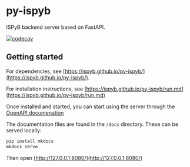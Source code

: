 # py-ispyb

ISPyB backend server based on FastAPI.

[![codecov](https://codecov.io/gh/ispyb/py-ispyb/branch/master/graph/badge.svg?token=aqUsyDbqOG)](https://codecov.io/gh/ispyb/py-ispyb)

## Getting started

For dependencies, see [https://ispyb.github.io/py-ispyb/](https://ispyb.github.io/py-ispyb/).

For installation instructions, see [https://ispyb.github.io/py-ispyb/run.md](https://ispyb.github.io/py-ispyb/run.md)

Once installed and started, you can start using the server through the [OpenAPI documenation](http://localhost:8000/docs)

The documentation files are found in the `/docs` directory. These can be served locally:

```bash
pip install mkdocs
mkdocs serve
```

Then open [http://127.0.0.1:8080/](http://127.0.0.1:8080/)
